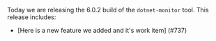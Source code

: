 Today we are releasing the 6.0.2 build of the `dotnet-monitor` tool. This release includes:

- [Here is a new feature we added and it's work item] (#737)

